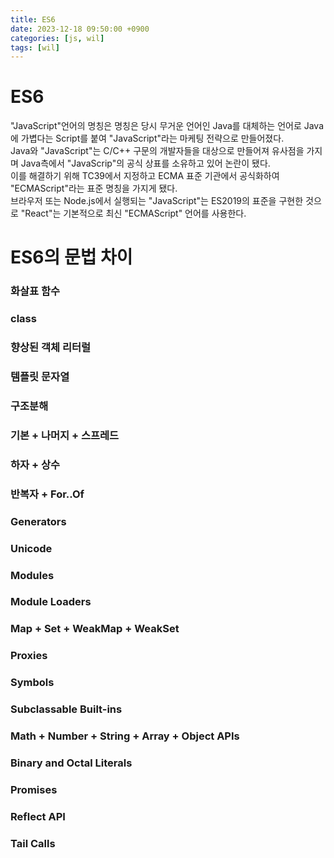 ```yaml
---
title: ES6
date: 2023-12-18 09:50:00 +0900
categories: [js, wil]
tags: [wil]
---
```


# ES6
"JavaScript"언어의 명칭은 명칭은 당시 무거운 언어인 Java를 대체하는 언어로 Java에 가볍다는 Script를 붙여 "JavaScript"라는 마케팅 전략으로 만들어졌다.   
Java와 "JavaScript"는 C/C++ 구문의 개발자들을 대상으로 만들어져 유사점을 가지며 Java측에서 "JavaScrip"의 공식 상표를 소유하고 있어 논란이 됐다.   
이를 해결하기 위해 TC39에서 지정하고 ECMA 표준 기관에서 공식화하여 "ECMAScript"라는 표준 명칭을 가지게 됐다.   
브라우저 또는 Node.js에서 실행되는 "JavaScript"는 ES2019의 표준을 구현한 것으로 "React"는 기본적으로 최신 "ECMAScript" 언어를 사용한다.   

# ES6의 문법 차이

### 화살표 함수
### class
### 향상된 객체 리터럴
### 템플릿 문자열
### 구조분해
### 기본 + 나머지 + 스프레드
### 하자 + 상수
### 반복자 + For..Of
### Generators
### Unicode
### Modules
### Module Loaders
### Map + Set + WeakMap + WeakSet
### Proxies
### Symbols
### Subclassable Built-ins
### Math + Number + String + Array + Object APIs
### Binary and Octal Literals
### Promises
### Reflect API
### Tail Calls